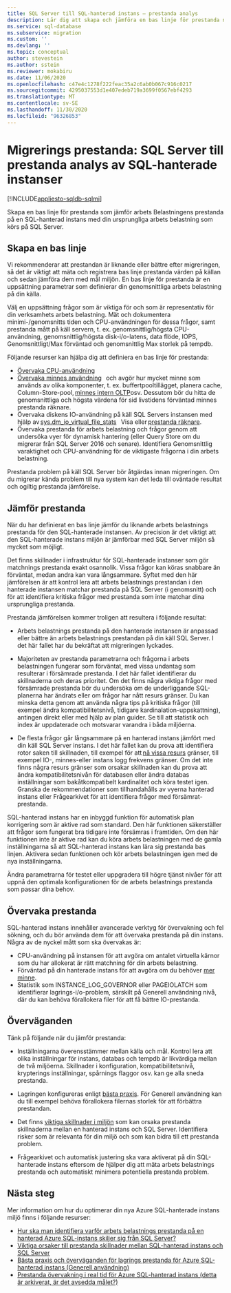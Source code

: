 ```yaml
---
title: SQL Server till SQL-hanterad instans – prestanda analys
description: Lär dig att skapa och jämföra en bas linje för prestanda när du migrerar SQL Server-databaser till Azure SQL-hanterad instans.
ms.service: sql-database
ms.subservice: migration
ms.custom: ''
ms.devlang: ''
ms.topic: conceptual
author: stevestein
ms.author: sstein
ms.reviewer: mokabiru
ms.date: 11/06/2020
ms.openlocfilehash: c47e4c1278f222feac35a2c6ab0b067c916c0217
ms.sourcegitcommit: 4295037553d1e407edeb719a3699f0567ebf4293
ms.translationtype: MT
ms.contentlocale: sv-SE
ms.lasthandoff: 11/30/2020
ms.locfileid: "96326853"
---
```

# <a name="migration-performance-sql-server-to-sql-managed-instance-performance-analysis"></a>Migrerings prestanda: SQL Server till prestanda analys av SQL-hanterade instanser
[!INCLUDE[appliesto-sqldb-sqlmi](../../includes/appliesto-sqlmi.md)]

Skapa en bas linje för prestanda som jämför arbets Belastningens prestanda på en SQL-hanterad instans med din ursprungliga arbets belastning som körs på SQL Server. 

## <a name="create-a-baseline"></a>Skapa en bas linje

Vi rekommenderar att prestandan är liknande eller bättre efter migreringen, så det är viktigt att mäta och registrera bas linje prestanda värden på källan och sedan jämföra dem med mål miljön. En bas linje för prestanda är en uppsättning parametrar som definierar din genomsnittliga arbets belastning på din källa. 

Välj en uppsättning frågor som är viktiga för och som är representativ för din verksamhets arbets belastning. Mät och dokumentera minimi-/genomsnitts tiden och CPU-användningen för dessa frågor, samt prestanda mått på käll servern, t. ex. genomsnittlig/högsta CPU-användning, genomsnittlig/högsta disk-i/o-latens, data flöde, IOPS, Genomsnittligt/Max förväntad och genomsnittlig Max storlek på tempdb. 

Följande resurser kan hjälpa dig att definiera en bas linje för prestanda: 

   - [Övervaka CPU-användning ](https://techcommunity.microsoft.com/t5/azure-sql-database/monitor-cpu-usage-on-sql-server-and-azure-sql/ba-p/680777#M131)
   - [Övervaka minnes användning](/sql/relational-databases/performance-monitor/monitor-memory-usage)   och avgör hur mycket minne som används av olika komponenter, t. ex. buffertpooltillägget, planera cache, Column-Store-pool, [minnes intern OLTP](/sql/relational-databases/in-memory-oltp/monitor-and-troubleshoot-memory-usage)osv. Dessutom bör du hitta de genomsnittliga och högsta värdena för sid livstidens förväntad minnes prestanda räknare. 
   - Övervaka diskens IO-användning på käll SQL Servers instansen med hjälp av [sys.dm_io_virtual_file_stats](/sql/relational-databases/system-dynamic-management-views/sys-dm-io-virtual-file-stats-transact-sql)   Visa eller [prestanda räknare](/sql/relational-databases/performance-monitor/monitor-disk-usage). 
   - Övervaka prestanda för arbets belastning och frågor genom att undersöka vyer för dynamisk hantering (eller Query Store om du migrerar från SQL Server 2016 och senare). Identifiera Genomsnittlig varaktighet och CPU-användning för de viktigaste frågorna i din arbets belastning. 

Prestanda problem på käll SQL Server bör åtgärdas innan migreringen. Om du migrerar kända problem till nya system kan det leda till oväntade resultat och ogiltig prestanda jämförelse. 


## <a name="compare-performance"></a>Jämför prestanda 

När du har definierat en bas linje jämför du liknande arbets belastnings prestanda för den SQL-hanterade instansen. Av precision är det viktigt att den SQL-hanterade instans miljön är jämförbar med SQL Server miljön så mycket som möjligt. 

Det finns skillnader i infrastruktur för SQL-hanterade instanser som gör matchnings prestanda exakt osannolik. Vissa frågor kan köras snabbare än förväntat, medan andra kan vara långsammare. Syftet med den här jämförelsen är att kontrol lera att arbets belastnings prestandan i den hanterade instansen matchar prestanda på SQL Server (i genomsnitt) och för att identifiera kritiska frågor med prestanda som inte matchar dina ursprungliga prestanda. 

Prestanda jämförelsen kommer troligen att resultera i följande resultat: 

- Arbets belastnings prestanda på den hanterade instansen är anpassad eller bättre än arbets belastnings prestandan på din käll SQL Server. I det här fallet har du bekräftat att migreringen lyckades. 

- Majoriteten av prestanda parametrarna och frågorna i arbets belastningen fungerar som förväntat, med vissa undantag som resulterar i försämrade prestanda. I det här fallet identifierar du skillnaderna och deras prioritet. Om det finns några viktiga frågor med försämrade prestanda bör du undersöka om de underliggande SQL-planerna har ändrats eller om frågor har nått resurs gränser. Du kan minska detta genom att använda några tips på kritiska frågor (till exempel ändra kompatibilitetsnivå, tidigare kardinalation-uppskattning), antingen direkt eller med hjälp av plan guider. Se till att statistik och index är uppdaterade och motsvarar varandra i båda miljöerna. 

- De flesta frågor går långsammare på en hanterad instans jämfört med din käll SQL Server instans. I det här fallet kan du prova att identifiera rotor saken till skillnaden, till exempel för att [nå vissa resurs](../../managed-instance/resource-limits.md#service-tier-characteristics) gränser, till exempel IO-, minnes-eller instans logg frekvens gränser. Om det inte finns några resurs gränser som orsakar skillnaden kan du prova att ändra kompatibilitetsnivån för databasen eller ändra databas inställningar som bakåtkompatibelt kardinalitet och köra testet igen. Granska de rekommendationer som tillhandahålls av vyerna hanterad instans eller Frågearkivet för att identifiera frågor med försämrat-prestanda. 

SQL-hanterad instans har en inbyggd funktion för automatisk plan korrigering som är aktive rad som standard. Den här funktionen säkerställer att frågor som fungerat bra tidigare inte försämras i framtiden. Om den här funktionen inte är aktive rad kan du köra arbets belastningen med de gamla inställningarna så att SQL-hanterad instans kan lära sig prestanda bas linjen. Aktivera sedan funktionen och kör arbets belastningen igen med de nya inställningarna. 

Ändra parametrarna för testet eller uppgradera till högre tjänst nivåer för att uppnå den optimala konfigurationen för de arbets belastnings prestanda som passar dina behov. 

## <a name="monitor-performance"></a>Övervaka prestanda 

SQL-hanterad instans innehåller avancerade verktyg för övervakning och fel sökning, och du bör använda dem för att övervaka prestanda på din instans. Några av de nyckel mått som ska övervakas är: 

- CPU-användning på instansen för att avgöra om antalet virtuella kärnor som du har allokerat är rätt matchning för din arbets belastning. 
- Förväntad på din hanterade instans för att avgöra om du behöver [mer minne](https://techcommunity.microsoft.com/t5/azure-sql-database/do-you-need-more-memory-on-azure-sql-managed-instance/ba-p/563444).
-  Statistik som INSTANCE_LOG_GOVERNOR eller PAGEIOLATCH som identifierar lagrings-i/o-problem, särskilt på Generell användning nivå, där du kan behöva förallokera filer för att få bättre IO-prestanda. 


## <a name="considerations"></a>Överväganden  

Tänk på följande när du jämför prestanda: 

- Inställningarna överensstämmer mellan källa och mål. Kontrol lera att olika inställningar för instans, databas och tempdb är likvärdiga mellan de två miljöerna. Skillnader i konfiguration, kompatibilitetsnivå, krypterings inställningar, spårnings flaggor osv. kan ge alla sneda prestanda. 

- Lagringen konfigureras enligt [bästa praxis](https://techcommunity.microsoft.com/t5/datacat/storage-performance-best-practices-and-considerations-for-azure/ba-p/305525). För Generell användning kan du till exempel behöva förallokera filernas storlek för att förbättra prestandan. 

- Det finns [viktiga skillnader i miljön](https://azure.microsoft.com/blog/key-causes-of-performance-differences-between-sql-managed-instance-and-sql-server/) som kan orsaka prestanda skillnaderna mellan en hanterad instans och SQL Server. Identifiera risker som är relevanta för din miljö och som kan bidra till ett prestanda problem. 

- Frågearkivet och automatisk justering ska vara aktiverat på din SQL-hanterade instans eftersom de hjälper dig att mäta arbets belastnings prestanda och automatiskt minimera potentiella prestanda problem. 



## <a name="next-steps"></a>Nästa steg

Mer information om hur du optimerar din nya Azure SQL-hanterade instans miljö finns i följande resurser: 

- [Hur ska man identifiera varför arbets belastnings prestanda på en hanterad Azure SQL-instans skiljer sig från SQL Server?](https://medium.com/azure-sqldb-managed-instance/what-to-do-when-azure-sql-managed-instance-is-slower-than-sql-server-dd39942aaadd)
- [Viktiga orsaker till prestanda skillnader mellan SQL-hanterad instans och SQL Server](https://azure.microsoft.com/blog/key-causes-of-performance-differences-between-sql-managed-instance-and-sql-server/)
- [Bästa praxis och överväganden för lagrings prestanda för Azure SQL-hanterad instans (Generell användning)](https://techcommunity.microsoft.com/t5/datacat/storage-performance-best-practices-and-considerations-for-azure/ba-p/305525)
- [Prestanda övervakning i real tid för Azure SQL-hanterad instans (detta är arkiverat, är det avsedda målet?)](/archive/blogs/sqlcat/real-time-performance-monitoring-for-azure-sql-database-managed-instance)